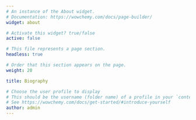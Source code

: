 ```yaml
---
# An instance of the About widget.
# Documentation: https://wowchemy.com/docs/page-builder/
widget: about

# Activate this widget? true/false
active: false 

# This file represents a page section.
headless: true

# Order that this section appears on the page.
weight: 20

title: Biography

# Choose the user profile to display
# This should be the username (folder name) of a profile in your `content/authors/` folder.
# See https://wowchemy.com/docs/get-started/#introduce-yourself
author: admin
---
```

